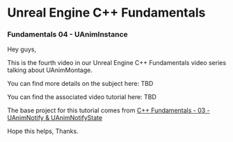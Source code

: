 # Unreal Engine C++ Fundamentals
### Fundamentals 04 - UAnimInstance

Hey guys,

This is the fourth video in our Unreal Engine C++ Fundamentals video series talking about UAnimMontage.

You can find more details on the subject here: TBD

You can find the associated video tutorial here: TBD


The base project for this tutorial comes from [C++ Fundamentals - 03 - UAnimNotify & UAnimNotifyState](https://github.com/jollymonsterstudio/Unreal-Engine-Fundamentals/tree/master/UE4Fundamentals03)

Hope this helps, Thanks.
